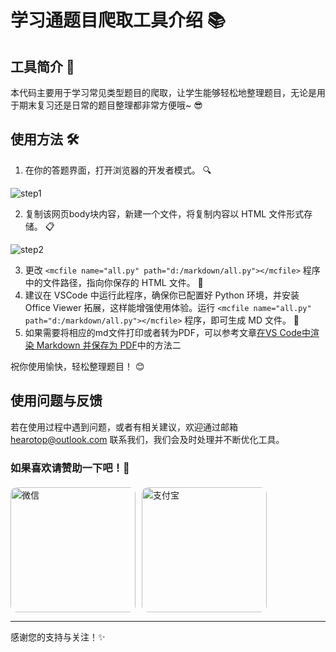 # 学习通题目爬取工具介绍 📚

## 工具简介 📖

本代码主要用于学习常见类型题目的爬取，让学生能够轻松地整理题目，无论是用于期末复习还是日常的题目整理都非常方便哦~ 😎

## 使用方法 🛠️

1. 在你的答题界面，打开浏览器的开发者模式。 🔍

![step1](https://gitee.com/hearotop/note/raw/master/assert/1.png)
  

2. 复制该网页body块内容，新建一个文件，将复制内容以 HTML 文件形式存储。 📋

![step2](https://gitee.com/hearotop/note/raw/master/assert/2.png)

3. 更改 `<mcfile name="all.py" path="d:/markdown/all.py"></mcfile>` 程序中的文件路径，指向你保存的 HTML 文件。 📁
4. 建议在 VSCode 中运行此程序，确保你已配置好 Python 环境，并安装 Office Viewer 拓展，这样能增强使用体验。运行 `<mcfile name="all.py" path="d:/markdown/all.py"></mcfile>` 程序，即可生成 MD 文件。 🚀
5. 如果需要将相应的md文件打印或者转为PDF，可以参考文章[在VS Code中渲染 Markdown 并保存为 PDF](https://zhuanlan.zhihu.com/p/21306121521)中的方法二

祝你使用愉快，轻松整理题目！ 😊

## 使用问题与反馈

若在使用过程中遇到问题，或者有相关建议，欢迎通过邮箱 <hearotop@outlook.com> 联系我们，我们会及时处理并不断优化工具。

### 如果喜欢请赞助一下吧！🫠

<div style="display: flex; gap: 10px; margin-top: 20px;">
    <img src="https://gitee.com/hearotop/note/raw/master/assert/wx.jpg" alt="微信" style="width: 200px; height: 200px; border-radius: 10px;">
    <img src="https://gitee.com/hearotop/note/raw/master/assert/zfb.jpg" alt="支付宝" style="width: 200px; height: 200px; border-radius: 10px;">
</div>

---

感谢您的支持与关注！✨
